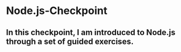 # Node.js-Checkpoint
## In this checkpoint, I am introduced to Node.js through a set of guided exercises.
